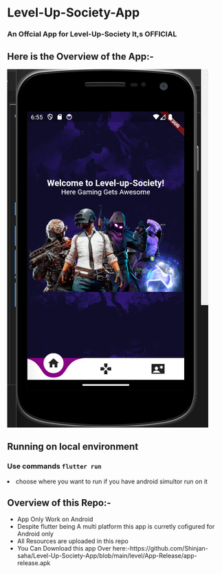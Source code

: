 # Level-Up-Society-App
### An Offcial App for Level-Up-Society It,s OFFICIAL


## Here is the Overview of the App:-
<img src="./readme-img/levelview.png">


## Running on local environment

###  **Use commands  `flutter run`**

<li> choose where you want to run if you have android simultor run on it </li>
</ul>



## Overview of this Repo:-
<ul>
<li>App Only Work on Android </li>
<li> Despite flutter being A multi platform  this app is curretly cofigured for Android  only </li>
<li>All Resources  are uploaded in this repo</li>
<li> You Can Download this app Over here:-https://github.com/Shinjan-saha/Level-Up-Society-App/blob/main/level/App-Release/app-release.apk</li>
</ul>
